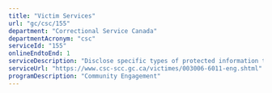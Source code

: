 ```yaml
---
title: "Victim Services"
url: "gc/csc/155"
department: "Correctional Service Canada"
departmentAcronym: "csc"
serviceId: "155"
onlineEndtoEnd: 1
serviceDescription: "Disclose specific types of protected information to the victims of offenders who register to receive that information."
serviceUrl: "https://www.csc-scc.gc.ca/victimes/003006-6011-eng.shtml"
programDescription: "Community Engagement"
---
```

